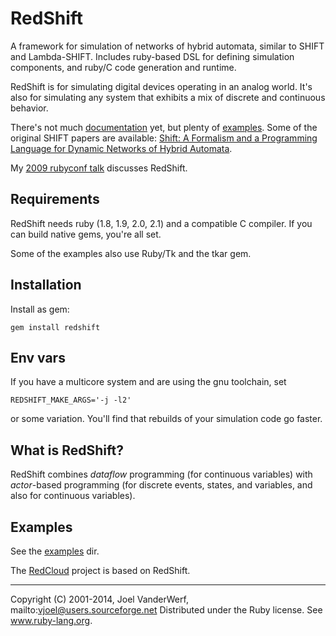 # RedShift #

A framework for simulation of networks of hybrid automata, similar to SHIFT and Lambda-SHIFT. Includes ruby-based DSL for defining simulation components, and ruby/C code generation and runtime.

RedShift is for simulating digital devices operating in an analog world. It's also for simulating any system that exhibits a mix of discrete and continuous behavior.

There's not much [documentation](doc) yet, but plenty of [examples](examples). Some of the original SHIFT papers are available: [Shift: A Formalism and a Programming Language for Dynamic Networks of Hybrid Automata]( http://citeseerx.ist.psu.edu/viewdoc/download?doi=10.1.1.32.5913&rep=rep1&type=pdf).

My [2009 rubyconf talk](http://confreaks.com/videos/165-rubyconf2009-dsls-code-generation-and-new-domains-for-ruby) discusses RedShift.

## Requirements ##

RedShift needs ruby (1.8, 1.9, 2.0, 2.1) and a compatible C compiler. If you can build native gems, you're all set.

Some of the examples also use Ruby/Tk and the tkar gem.

## Installation ##

Install as gem:

    gem install redshift

## Env vars ##

If you have a multicore system and are using the gnu toolchain, set

    REDSHIFT_MAKE_ARGS='-j -l2'

or some variation. You'll find that rebuilds of your simulation code go faster.


What is RedShift?
-----------------

RedShift combines *dataflow* programming (for continuous variables) with *actor*-based programming (for discrete events, states, and variables, and also for continuous variables).

Examples
--------

See the [examples](examples) dir.

The [RedCloud](https://github.com/vjoel/redcloud) project is based on RedShift.


----

Copyright (C) 2001-2014, Joel VanderWerf, mailto:vjoel@users.sourceforge.net
Distributed under the Ruby license. See www.ruby-lang.org.

